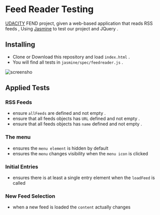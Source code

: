 # Feed Reader Testing

[UDACITY](http://udacity.com) FEND project, given a web-based application that reads RSS feeds , Using [Jasmine](http://jasmine.github.io/) to test our project and JQuery .

## Installing 
* Clone or Download this repository and load `index.html` .
* You will find all tests in `jasmine/spec/feedreader.js` .

![screensho](https://user-images.githubusercontent.com/26147983/53139113-43785380-3591-11e9-942e-f66421a884c8.png)
## Applied Tests
### RSS Feeds
- ensure `allFeeds` are defined and not empty .
- ensure that all feeds objects has `URL` defined and not empty .
- ensure that all feeds objects has `name` defined and not empty .

### The menu
- ensures the `menu element` is hidden by default
- ensures the `menu` changes visibility when the `menu icon` is clicked

### Initial Entries
- ensures there is at least a single entry element when the `loadFeed` is called

### New Feed Selection
- when a new feed is loaded the `content` actually changes
